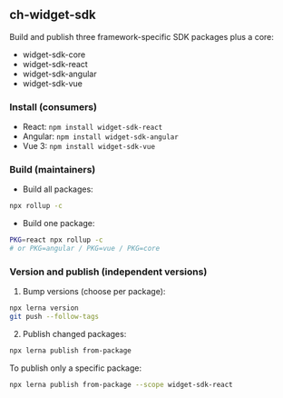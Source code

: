 ## ch-widget-sdk

Build and publish three framework-specific SDK packages plus a core:

- widget-sdk-core
- widget-sdk-react
- widget-sdk-angular
- widget-sdk-vue

### Install (consumers)
- React: `npm install widget-sdk-react`
- Angular: `npm install widget-sdk-angular`
- Vue 3: `npm install widget-sdk-vue`

### Build (maintainers)
- Build all packages:
```bash
npx rollup -c
```
- Build one package:
```bash
PKG=react npx rollup -c
# or PKG=angular / PKG=vue / PKG=core
```

### Version and publish (independent versions)
1) Bump versions (choose per package):
```bash
npx lerna version
git push --follow-tags
```
2) Publish changed packages:
```bash
npx lerna publish from-package
```

To publish only a specific package:
```bash
npx lerna publish from-package --scope widget-sdk-react
```
